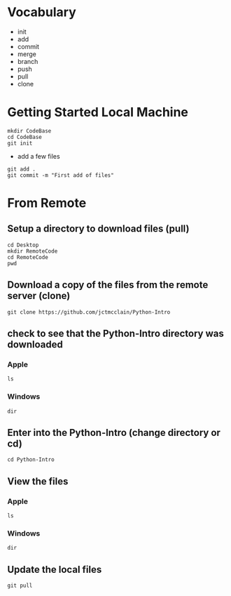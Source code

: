 # Vocabulary 
* init
* add
* commit
* merge
* branch
* push
* pull
* clone

# Getting Started Local Machine 
```shell
mkdir CodeBase
cd CodeBase
git init
```
* add a few files
```shell
git add .
git commit -m "First add of files"
```
  
# From Remote 

## Setup a directory to download files (pull)

```shell
cd Desktop
mkdir RemoteCode
cd RemoteCode
pwd
```

## Download a copy of the files from the remote server  (clone)
```shell
git clone https://github.com/jctmcclain/Python-Intro
```

## check to see that the Python-Intro directory was downloaded

### Apple
```shell
ls 
```

### Windows
```shell
dir
```

## Enter into the Python-Intro (change directory or cd)
```shell
cd Python-Intro
```

## View the files

### Apple
```shell
ls 
```

### Windows
```shell
dir
```

## Update the local files 
```shell
git pull
```


